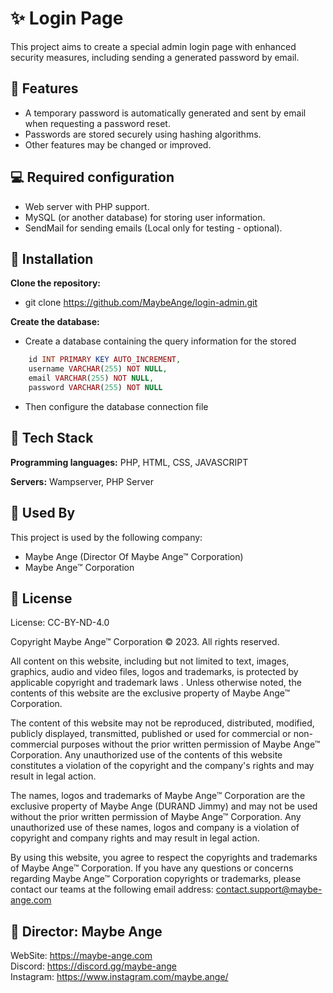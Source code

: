 
# ✨ Login Page

This project aims to create a special admin login page with enhanced security measures, including sending a generated password by email.




## 🎯 Features

- A temporary password is automatically generated and sent by email when requesting a password reset.
- Passwords are stored securely using hashing algorithms.
- Other features may be changed or improved.

## 💻 Required configuration

- Web server with PHP support.
- MySQL (or another database) for storing user information.
- SendMail for sending emails (Local only for testing - optional).
  
## 💾 Installation

**Clone the repository:**

- git clone https://github.com/MaybeAnge/login-admin.git

**Create the database:**

- Create a database containing the query information for the stored

```php
    id INT PRIMARY KEY AUTO_INCREMENT,
    username VARCHAR(255) NOT NULL,
    email VARCHAR(255) NOT NULL,
    password VARCHAR(255) NOT NULL
```

- Then configure the database connection file

## 🧩 Tech Stack

**Programming languages:** PHP, HTML, CSS, JAVASCRIPT

**Servers:** Wampserver, PHP Server


## 👳 Used By

This project is used by the following company:

- Maybe Ange (Director Of Maybe Ange™ Corporation)
- Maybe Ange™ Corporation


## 🧵 License

License: CC-BY-ND-4.0

Copyright Maybe Ange™ Corporation © 2023. All rights reserved.

All content on this website, including but not limited to text, images, graphics, audio and video files, logos and trademarks, is protected by applicable copyright and trademark laws . Unless otherwise noted, the contents of this website are the exclusive property of Maybe Ange™ Corporation.

The content of this website may not be reproduced, distributed, modified, publicly displayed, transmitted, published or used for commercial or non-commercial purposes without the prior written permission of Maybe Ange™ Corporation. Any unauthorized use of the contents of this website constitutes a violation of the copyright and the company's rights and may result in legal action.

The names, logos and trademarks of Maybe Ange™ Corporation are the exclusive property of Maybe Ange (DURAND Jimmy) and may not be used without the prior written permission of Maybe Ange™ Corporation. Any unauthorized use of these names, logos and company is a violation of copyright and company rights and may result in legal action.

By using this website, you agree to respect the copyrights and trademarks of Maybe Ange™ Corporation. If you have any questions or concerns regarding Maybe Ange™ Corporation copyrights or trademarks, please contact our teams at the following email address: contact.support@maybe-ange.com

## 👑 Director: Maybe Ange

WebSite: https://maybe-ange.com <br>
Discord: https://discord.gg/maybe-ange <br>
Instagram: https://www.instagram.com/maybe.ange/
